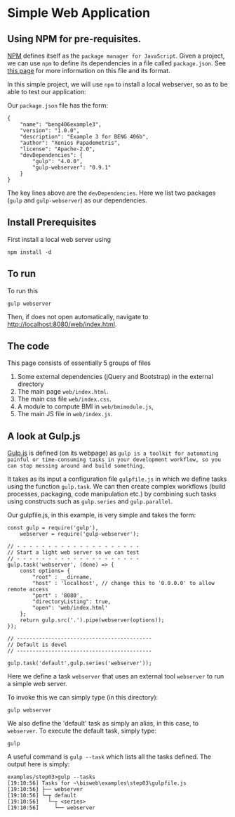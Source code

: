 # Simple Web Application

## Using NPM for pre-requisites.

[NPM](https://www.npmjs.com/) defines itself as the `package manager for
JavaScript`. Given a project, we can use `npm` to define its dependencies in a
file called `package.json`. See
[this page](https://docs.npmjs.com/files/package.json) for more information on
this file and its format.

In this simple project, we will use `npm` to install a local webserver, so as
to be able to test our application:

Our `package.json` file has the form:

    {
        "name": "beng406example3",
        "version": "1.0.0",
        "description": "Example 3 for BENG 406b",
        "author": "Xenios Papademetris",
        "license": "Apache-2.0",
        "devDependencies": {
            "gulp": "4.0.0",
            "gulp-webserver": "0.9.1"
        }
    }
    
The key lines above are the `devDependencies`. Here we list two packages
(`gulp` and `gulp-webserver`) as our dependencies.


## Install Prerequisites

First install a local web server using

	npm install -d
    
## To run    

To run this

    gulp webserver
    
Then, if does not open automatically, navigate to
[http://localhost:8080/web/index.html](http://localhost:8080/web/index.html).


## The code

This page consists of essentially 5 groups of files

1. Some external dependencies (jQuery and Bootstrap) in the external directory
2. The main page `web/index.html`.
3. The main css file `web/index.css`.
4. A module to compute BMI in `web/bmimodule.js`,
5. The main JS file in `web/index.js`.


## A look at Gulp.js

[Gulp.js](https://gulpjs.com/Gulp) is defined (on its webpage) as ``gulp is a
toolkit for automating painful or time-consuming tasks in your development
workflow, so you can stop messing around and build something.``

It takes as its input a configuration file `gulpfile.js` in which we define
tasks using the function `gulp.task`. We can then create complex workflows
(build processes, packaging, code manipulation etc.) by combining such tasks
using constructs such as `gulp.series` and `gulp.parallel`.

Our gulpfile.js, in this example, is very simple and takes the form:
    
    const gulp = require('gulp'),
        webserver = require('gulp-webserver');

    // - - - - - - - - - - - - - - - - - - - -
    // Start a light web server so we can test
    // - - - - - - - - - - - - - - - - - - - -
    gulp.task('webserver', (done) => {
        const options= {
            "root" : __dirname,
            "host" : 'localhost', // change this to '0.0.0.0' to allow remote access
            "port" : '8080',
            "directoryListing": true,
            "open": 'web/index.html'
        };
        return gulp.src('.').pipe(webserver(options));
    });

    // -------------------------------------------
    // Default is devel
    // -------------------------------------------

    gulp.task('default',gulp.series('webserver'));
    
    
Here we define a task `webserver` that uses an external tool `webserver` to
run a simple web server. 

To invoke this we can simply type (in this directory):

    gulp webserver
    
We also define the 'default' task as simply an alias, in this case, to
`webserver`. To execute the default task, simply type:

    gulp
    
A useful command is `gulp --task` which lists all the tasks defined. The
output here is simply:

    examples/step03>gulp --tasks
    [19:10:56] Tasks for ~\bisweb\examples\step03\gulpfile.js
    [19:10:56] ├── webserver
    [19:10:56] └─┬ default
    [19:10:56]   └─┬ <series>
    [19:10:56]     └── webserver




